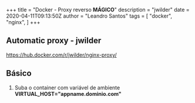+++
title = "Docker - Proxy reverso **MÁGICO**"
description = "jwilder"
date = 2020-04-11T09:13:50Z
author = "Leandro Santos"
tags = [
    "docker",
    "nginx",
]
+++ 

## Automatic proxy - jwilder
https://hub.docker.com/r/jwilder/nginx-proxy/

## Básico

1. Suba o container com  variável de ambiente **VIRTUAL_HOST="appname.dominio.com"**